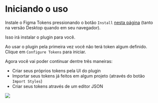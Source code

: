 # Iniciando o uso

Instale o Figma Tokens pressionando o botão `Install` [nesta página](https://www.figma.com/community/plugin/843461159747178978/Figma-Tokens) (tanto na versão Desktop quando em seu navegador).

Isso irá instalar o plugin para você.

Ao usar o plugin pela primeira vez você não terá token algum definido. Clique em `Configure Tokens` para iniciar.

Agora você vai poder continuar dentre três maneiras:

- Criar seus próprios tokens pela UI do plugin
- Importar seus tokens já feitos em algum projeto (através do botão `Import Styles`)
- Criar seus tokens através de um editor JSON

![](/import-styles.jpg)
